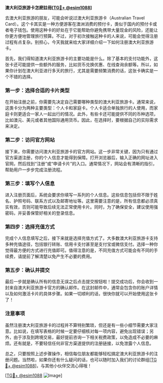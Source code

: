 **澳大利亞旅游卡怎麽註冊[[TG💪+ @esim1088](https://t.me/s/esim1088)]**

去澳大利亚旅游的朋友，可能会听说过澳大利亚旅游卡（Australian Travel Card）。这个卡其实是一种方便游客在澳洲消费的预付卡，类似于国内的预付卡或者电子钱包。使用这种卡的好处在于它能帮助你避免携带大量现金的风险，还能让你更方便地管理旅行预算。不过，对于初次接触这种卡的人来说，可能会觉得注册过程有点复杂。别担心，今天我就来给大家详细介绍一下如何注册澳大利亚旅游卡。

首先，我们得知道澳大利亚旅游卡的主要功能是什么。除了基本的支付功能外，这张卡还可能提供一些额外的服务，比如货币兑换优惠、在线查询余额等。所以，如果你计划在澳大利亚进行多天的旅行，尤其是需要频繁消费的话，这张卡确实是一个不错的选择。

### **第一步：选择合适的卡片类型**

在开始注册之前，你需要先决定自己需要哪种类型的澳大利亚旅游卡。通常来说，这类卡分为两种主要类型：个人卡和家庭卡。个人卡适合单独旅行的人使用，而家庭卡则更适合一家人一起出行的情况。此外，有些卡还可能提供不同的币种选项，比如澳元、美元或者其他国际通用货币。因此，在选择时，要根据自己的实际需求来决定。

### **第二步：访问官方网站**

接下来，你需要访问澳大利亚旅游卡的官方网站。这一步非常关键，因为只有通过官方渠道注册，你的个人信息才能得到保障。打开浏览器后，输入正确的网址进入官网，然后找到“注册”或“申请卡片”的入口。通常情况下，网站会有清晰的指引，帮助用户一步步完成注册流程。

### **第三步：填写个人信息**

进入注册页面后，系统会要求你填写一系列的个人信息。这些信息包括但不限于姓名、护照号码、联系方式以及邮寄地址等。这里需要注意的是，所有信息都必须真实有效，否则可能导致后续无法正常使用卡片。同时，为了确保安全，建议使用强密码，并妥善保管好相关的登录信息。

### **第四步：选择充值方式**

完成个人信息填写之后，接下来就是选择充值方式了。大多数澳大利亚旅游卡支持多种充值途径，包括银行转账、信用卡支付甚至是支付宝或微信支付。选择一种你觉得最方便的方式进行充值即可。值得注意的是，不同充值方式可能会有不同的手续费，请提前了解清楚以免产生不必要的费用。

### **第五步：确认并提交**

最后一步就是确认所有的信息无误之后点击提交按钮啦！提交成功后，你会收到一封来自澳大利亚旅游卡官方的确认邮件。在这封邮件中，通常会包含你的账户详情以及如何激活卡片的具体步骤。如果一切顺利的话，很快你就可以开始使用这张卡了！

### **注意事项**

虽然注册澳大利亚旅游卡的过程并不算特别繁琐，但还是有一些小细节需要大家注意。比如说，在填写表格的时候一定要仔细核对每一项内容，避免出现错误；另外，由于涉及到跨境交易，最好提前咨询一下相关税费政策，以免造成不必要的麻烦。还有就是，不要轻信任何非官方渠道提供的注册链接，以免泄露个人信息。

总之，只要按照上述步骤操作，相信每位朋友都能够轻松搞定澳大利亚旅游卡的注册问题。当然啦，如果你还有什么疑问的话，也可以随时加入我们的讨论群组[[TG💪+ @esim1088](https://t.me/s/esim1088)]，与其他小伙伴交流心得哦！

[[TG💪+ @esim1088](https://t.me/s/esim1088) ![Image](https://i.postimg.cc/4NQfJmqS/Snipaste-2025-05-13-00-14-12.png)]